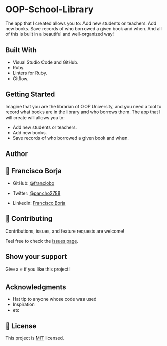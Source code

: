 # OOP-School-Library
The app that I created allows you to:  Add new students or teachers. Add new books. Save records of who borrowed a given book and when. And all of this is built in a beautiful and well-organized way!

## Built With

- Visual Studio Code and GitHub.
- Ruby.
- Linters for Ruby.
- Gitflow.

## Getting Started

Imagine that you are the librarian of OOP University, and you need a tool to record what books are in the library and who borrows them. The app that I will create will allows you to:

- Add new students or teachers.
- Add new books.
- Save records of who borrowed a given book and when.

## Author

## 👤 Francisco Borja

- GitHub: [@franclobo](https://github.com/franclobo)

- Twitter: [@pancho2788](https://twitter.com/Pancho2788)

- LinkedIn: [Francisco Borja](https://www.linkedin.com/in/francisco-borja-lobato/)

## 🤝 Contributing

Contributions, issues, and feature requests are welcome!

Feel free to check the [issues page](../../issues/).

## Show your support

Give a ⭐️ if you like this project!

## Acknowledgments

- Hat tip to anyone whose code was used
- Inspiration
- etc

## 📝 License

This project is [MIT](./LICENSE) licensed.
